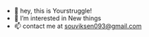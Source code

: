 - 👋 hey, this is Yourstruggle!
- 👀 I’m interested in New things
- 📫 contact me at souviksen093@gmail.com

<!---
Yourstruggle11/Yourstruggle11 is a ✨ special ✨ repository because its `README.md` (this file) appears on your GitHub profile.
You can click the Preview link to take a look at your changes.
--->
